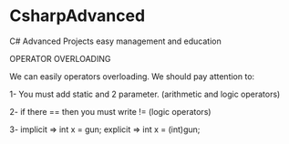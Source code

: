 # CsharpAdvanced
C# Advanced Projects easy management and education

OPERATOR OVERLOADING

We can easily operators overloading. We should pay attention to:

1- You must add static and 2 parameter. (arithmetic and logic operators)

2- if there == then you must write != (logic operators)

3- implicit => int x = gun;
   explicit => int x = (int)gun;
